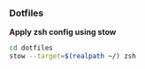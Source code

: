 ### Dotfiles


**Apply zsh config using stow**
```sh
cd dotfiles
stow --target=$(realpath ~/) zsh
```
